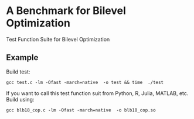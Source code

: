 # A Benchmark for Bilevel Optimization

Test Function Suite for Bilevel Optimization

## Example

Build test:
```
gcc test.c -lm -Ofast -march=native  -o test && time  ./test
```

If you want to call this test function suit from Python, R, Julia, MATLAB, etc. 
Build using:

```
gcc blb18_cop.c -lm -Ofast -march=native  -o blb18_cop.so
```
